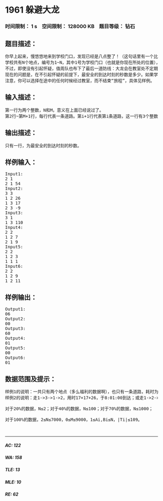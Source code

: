 # 1961 躲避大龙   
### 时间限制： 1 s&nbsp;&nbsp;&nbsp;&nbsp;空间限制： 128000 KB&nbsp;&nbsp;&nbsp;&nbsp;题目等级： 钻石  
## 题目描述：  

<pre>
你早上起来，慢悠悠地来到学校门口，发现已经是八点整了！（这句话里有一个比较重要的条件）
学校共有N个地点，编号为1~N，其中1号为学校门口（也就是你现在所处的位置），2号为你的教室（也就是你的目的地）。这些地点之间有M条双向道路，对于第i条道路，为了不引起值周队老师的怀疑，你通过它的时间须恰好为Ti秒。这个数可能为负数，意义为时间倒流。
不过，即使没有引起怀疑，值周队也布下了最后一道防线：大龙会在教室处不定期出现。当然，你也了解大龙的习性：当前时间的秒数越小，大龙出现的概率就越低，例如：8:13:06这一时刻的秒数是06，就要比8:12:57这个时刻更加安全。
现在的问题是，在不引起怀疑的前提下，最安全的到达时刻的秒数是多少。如果学校门口到教室没有路(-_-||)，请输出60。
注意，你可以选择在途中的任何时候经过教室，而不结束“旅程”，具体见样例。
</pre>
  
  
## 输入描述：  

<pre>
第一行为两个整数，N和M，意义在上面已经说过了。
第2行~第M+1行，每行代表一条道路。第i+1行代表第i条道路，这一行有3个整数，Ai，Bi，Ti，表示Ai号地点与Bi号地点有一条双向道路，通过它的时间必须为Ti秒。
</pre>
  
  
## 输出描述：  

<pre>
只有一行，为最安全的到达时刻的秒数。
</pre>
  
  
## 样例输入：  

<pre>
Input1:
2 1
2 1 54
Input2:
3 3
1 2 26
1 3 17
2 3 -9
Input3:
3 1
1 3 110
Input4:
2 2
1 2 7
2 1 9
Input5:
2 2
1 2 3
1 1 1
Input6:
2 2
1 2 9
1 2 11
</pre>
  
  
## 样例输出：  

<pre>
Output1:
06
Output2:
00
Output3:
60
Output4:
01
Output5:
00
Output6:
01
</pre>
  
  
## 数据范围及提示：  

<pre>
样例1的说明：一共只有两个地点（多么福利的数据啊），也只有一条道路，耗时为54秒。最优方案为，经过这个道路9次，耗时486秒，即8分06秒，于8:08:06到达教室。当然，最优方案不唯一。
样例2的说明：走1->3->1->2，用时17+17+26，于8:01:00到达；或走1->2->3->1->2，用时26-9+17+26，于8:01:00到达。
 
对于20%的数据，N≤2；对于40%的数据，N≤100；对于70%的数据，N≤1000；
 
对于100%的数据，2≤N≤7000，0≤M≤9000，1≤Ai,Bi≤N，|Ti|≤109。
  

</pre>
  
  
***  

##### AC: 122  
##### WA: 158  
##### TLE: 13  
##### MLE: 10  
##### RE: 62  
